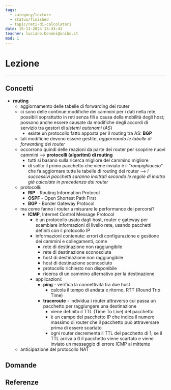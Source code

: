 ```yaml
---
tags:
  - category/lecture
  - status/finished
  - topic/reti-di-calcolatori
date: 15-11-2024 13:33:41
teacher: luciano.bononi@unibo.it
mod: 1
---
```

# Lezione
---
## Concetti
- **routing**
	- aggiornamento delle tabelle di forwarding dei router
	- ci sono delle continue modifiche dei cammini per i dati nella rete, possibili soprattutto in reti senza fili a causa della mobilità degli host; possono anche essere causate da modifiche degli accordi di servizio tra gestori di _sistemi autonomi_ (_AS_)
		- esiste un protocollo fatto apposta per il routing tra AS: **BGP**
	- tali modifiche devono essere gestite, _aggiornando le tabelle di forwarding dei router_
	- occorrono quindi delle reazioni da parte dei router per scoprire nuovi cammini --> **protocolli (algoritmi) di routing**
		- tutti si basano sulla ricerca migliore del cammino migliore
		- di solito il primo pacchetto che viene inviato è il "_rompighiaccio_" che fa aggiornare tutte le tabelle di routing dei router --> _i successivi pacchetti saranno inoltrati secondo le regole di inoltro già calcolate in precedenza dai router_
	- protocolli:
		- **RIP** - Routing Information Protocol
		- **OSPF** - Open Shortest Path First
		- **BGP** - Border Gateway Protocol
	- ma come fanno i router a misurare le performance dei percorsi?
		- **ICMP**, Internet Control Message Protocol
			- è un protocollo usato dagli host, router e gateway per scambiare informazioni di livello rete, usando pacchetti definiti con il protocollo IP
			- informazioni contenute: errori di configurazione e gestione dei cammini e collegamenti, come
				- rete di destinazione non raggiungibile
				- rete di destinazione sconosciuta
				- host di destinazione non raggiungibile
				- host di destinazione sconosciuto
				- protocollo richiesto non disponibile
				- ricerca di un cammino alternativo per la destinazione
			- applicazioni:
				- **ping** - verifica la connettività tra due host
					- calcola il tempo di andata e ritorno, RTT (Round Trip Time)
				- **traceroute** - individua i router attraverso cui passa un pacchetto per raggiungere una destinazione
					- viene definito il TTL (Time To Live) del pacchetto
					- è un campo del pacchetto IP che indica il numero massimo di router che il pacchetto può attraversare prima di essere scartato
					- ogni router decrementa il TTL del pacchetto di 1, se il TTL arriva a 0 il pacchetto viene scartato e viene inviato un messaggio di errore ICMP al mittente
	- anticipazione del protocollo NAT

## Domande

## Referenze
